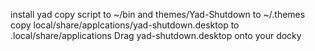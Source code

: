 install yad
copy script to ~/bin and themes/Yad-Shutdown to ~/.themes 
copy local/share/applcations/yad-shutdown.desktop to .local/share/applications
Drag yad-shutdown.desktop onto your docky
